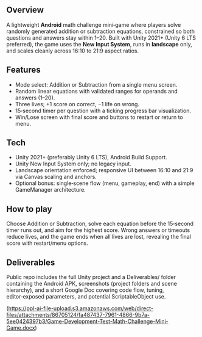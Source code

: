 ## Overview
A lightweight **Android** math challenge mini‑game where players solve randomly generated addition or subtraction equations, constrained so both questions and answers stay within 1–20.
Built with Unity 2021+ (Unity 6 LTS preferred), the game uses the **New Input System**, runs in **landscape** only, and scales cleanly across 16:10 to 21:9 aspect ratios.

## Features
- Mode select: Addition or Subtraction from a single menu screen.
- Random linear equations with validated ranges for operands and answers (1–20).
- Three lives; +1 score on correct, −1 life on wrong.
- 15‑second timer per question with a ticking progress bar visualization.
- Win/Lose screen with final score and buttons to restart or return to menu.

## Tech
- Unity 2021+ (preferably Unity 6 LTS), Android Build Support.
- Unity New Input System only; no legacy input.
- Landscape orientation enforced; responsive UI between 16:10 and 21:9 via Canvas scaling and anchors.
- Optional bonus: single‑scene flow (menu, gameplay, end) with a simple GameManager architecture.

## How to play
Choose Addition or Subtraction, solve each equation before the 15‑second timer runs out, and aim for the highest score.
Wrong answers or timeouts reduce lives, and the game ends when all lives are lost, revealing the final score with restart/menu options.

## Deliverables
Public repo includes the full Unity project and a Deliverables/ folder containing the Android APK, screenshots (project folders and scene hierarchy), and a short Google Doc covering code flow, tuning, editor‑exposed parameters, and potential ScriptableObject use.

(https://ppl-ai-file-upload.s3.amazonaws.com/web/direct-files/attachments/86705124/fa487437-7961-4866-9b7a-5ee0424397b3/Game-Development-Test-Math-Challenge-Mini-Game.docx)
